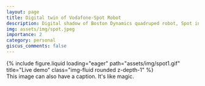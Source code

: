```yaml
---
layout: page
title: Digital twin of Vodafone-Spot Robot
description: Digital shadow of Boston Dynamics quadruped robot, Spot in Isaac sim 
img: assets/img/spot.jpeg
importance: 2
category: personal
giscus_comments: false
---
```





<div class="row">
    <div class="col-sm mt-3 mt-md-0">
        {% include figure.liquid loading="eager" path="assets/img/spot1.gif" title="Live demo" class="img-fluid rounded z-depth-1" %}
    </div>
    
    
</div>
<div class="caption">
    This image can also have a caption. It's like magic.
</div>

